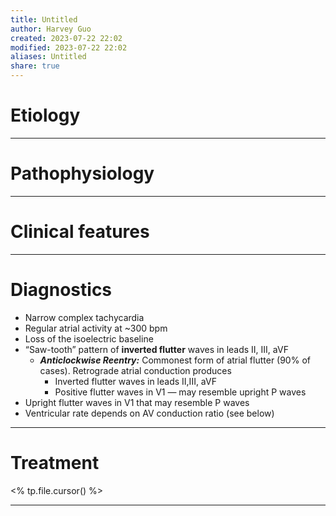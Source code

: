 ```yaml
---
title: Untitled
author: Harvey Guo
created: 2023-07-22 22:02
modified: 2023-07-22 22:02
aliases: Untitled
share: true
---
```

# Etiology


---
# Pathophysiology


---
# Clinical features


---
# Diagnostics
- Narrow complex tachycardia
- Regular atrial activity at ~300 bpm
- Loss of the isoelectric baseline
- “Saw-tooth” pattern of **inverted flutter** waves in leads II, III, aVF
	- **_Anticlockwise Reentry:_** Commonest form of atrial flutter (90% of cases). Retrograde atrial conduction produces
		- Inverted flutter waves in leads II,III, aVF
		- Positive flutter waves in V1 — may resemble upright P waves
- Upright flutter waves in V1 that may resemble P waves
- Ventricular rate depends on AV conduction ratio (see below)

---
# Treatment
<% tp.file.cursor() %>

---
